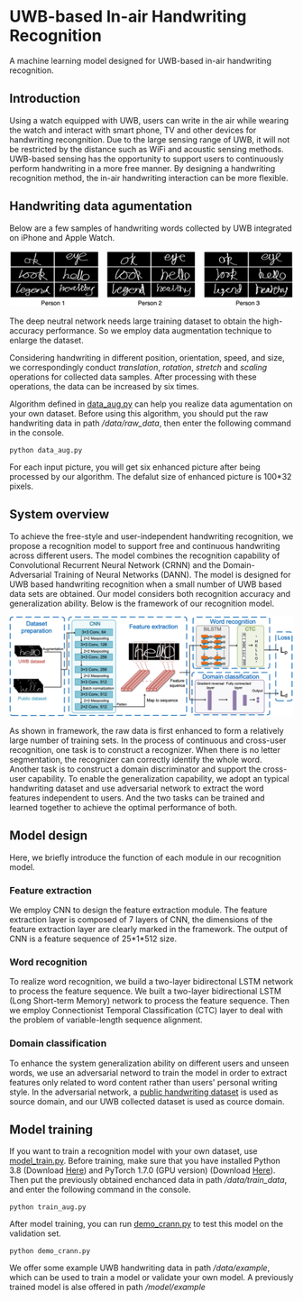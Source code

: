 # UWB-based In-air Handwriting Recognition

A machine learning model designed for UWB-based in-air handwriting recognition.

## Introduction

Using a watch equipped with UWB, users can write in the air while wearing the watch and interact with smart phone, TV and other devices for handwriting recongnition. Due to the large sensing range of UWB, it will not be restricted by the distance such as WiFi and acoustic sensing methods.  UWB-based sensing has the opportunity to support users to continuously perform handwriting in a more free manner. By designing a handwriting recognition method, the in-air handwriting interaction can be more flexible.

## Handwriting data agumentation

Below are a few samples of handwriting words collected by UWB integrated on iPhone and Apple Watch.

**![HandwritingResults](/doc/Handwriting-results.png)**

The deep neutral network needs large training dataset to obtain the high-accuracy performance. So we employ data augmentation technique to enlarge the dataset. 

Considering handwriting in different position, orientation, speed, and size, we correspondingly conduct *translation*, *rotation*, *stretch* and *scaling* operations for collected data samples. After processing with these operations, the data can be increased by six times.

Algorithm defined in [data_aug.py](/data_aug.py) can help you realize data agumentation on your own dataset. Before using this algorithm, you should put the raw handwriting data in path */data/raw_data*, then enter the following command in the console.

```
python data_aug.py
```

For each input picture, you will get six enhanced picture after being processed by our algorithm. The defalut size of enhanced picture is 100\*32 pixels. 

## System overview

To achieve the free-style and user-independent handwriting recognition, we propose a recognition model to support free and continuous handwriting across different users. The model combines the recognition capability of Convolutional Recurrent Neural Network (CRNN) and the Domain-Adversarial Training of Neural Networks (DANN). The model is designed for UWB based handwriting recognition when a small number of UWB based data sets are obtained. Our model considers both recognition accuracy and generalization ability. Below is the framework of our recognition model.

**![Framework](/doc/Framework.png)**

As shown in framework, the raw data is first enhanced to form a relatively large number of training sets. In the process of continuous and cross-user recognition, one task is to construct a recognizer. When there is no letter segmentation, the recognizer can correctly identify the whole word. Another task is to construct a domain discriminator and support the cross-user capability. To enable the generalization capability, we adopt an typical handwriting dataset and use adversarial network to extract the word features independent to users. And the two tasks can be trained and learned together to achieve the optimal performance of both.

## Model design

Here, we briefly introduce the function of each module in our recognition model.

### Feature extraction

We employ CNN to design the feature extraction module. The feature extraction layer is composed of 7 layers of CNN, the dimensions of the feature extraction layer are clearly marked in the framework. The output of CNN is a  feature sequence of 25\*1\*512 size.

### Word recognition

To realize word recognition, we build a two-layer bidirectonal LSTM network to process the feature sequence. We built a two-layer bidirectional LSTM (Long Short-term Memory) network to process the feature sequence. Then we employ Connectionist Temporal Classification (CTC) layer to deal with the problem of variable-length sequence alignment.

### Domain classification

To enhance the system generalization ability on different users and unseen words, we use an adversarial netword to train the model in order to extract features only related to word content rather than users' personal writing style. In the adversarial network, a [public handwriting dataset](https://github.com/sjvasquez/handwriting-synthesis) is used as source domain, and our UWB collected dataset is used as cource domain.

## Model training

If you want to train a recognition model with your own dataset, use [model_train.py](model_train.py). Before training, make sure that you have installed Python 3.8 (Download [Here](https://www.python.org/)) and PyTorch 1.7.0 (GPU version) (Download [Here](https://pytorch.org/)). Then put the previously obtained enchanced data in path */data/train_data*, and enter the following command in the console.

```
python train_aug.py
```

After model training, you can run [demo_crann.py](/rec_data.py) to test this model on the validation set.

```
python demo_crann.py
```

We offer some example UWB handwriting data in path */data/example*, which can be used to train a model or validate your own model. A previously trained model is alse offered in path */model/example*
